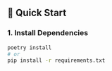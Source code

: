 ## 🚀 Quick Start

### 1. Install Dependencies
```bash
poetry install
# or
pip install -r requirements.txt
```